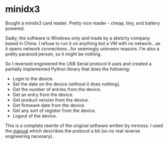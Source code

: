 # minidx3

Bought a minidx3 card reader. Pretty nice reader - cheap, tiny, and battery
powered.

Sadly, the software is Windows only and made by a sketchy company based in
China. I refuse to run it on anything but a VM with no network...as it opens
network connections...for seemingly unknwon reasons. I'm also a pretty paranoid
person, so it might be nothing.

So I reversed engineered the USB Serial protocol it uses and created a partially
implemented Python library that does the following:

- Login to the device.
- Set the date on the device (without it does nothing).
- Get the number of entries from the device.
- Get an entry from the device.
- Get product version from the device.
- Get firmware date from the device.
- Get any sort of register from the device.
- Logout of the device.

This is a complete rewrite of the original software written by mrmoss. I used
the [manual](minidx3_user_manual.pdf) which describes the protocol a bit (so no
real reverse engineering necesary).

